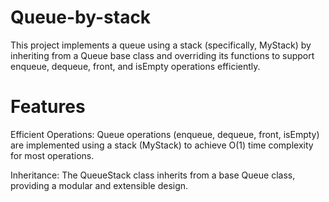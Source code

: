 # Queue-by-stack
This project implements a queue using a stack (specifically, MyStack) by inheriting from a Queue base class and overriding its functions to support enqueue, dequeue, front, and isEmpty operations efficiently.
# Features

Efficient Operations: Queue operations (enqueue, dequeue, front, isEmpty) are implemented using a stack (MyStack) to achieve O(1) time complexity for most operations.

Inheritance: The QueueStack class inherits from a base Queue class, providing a modular and extensible design.
